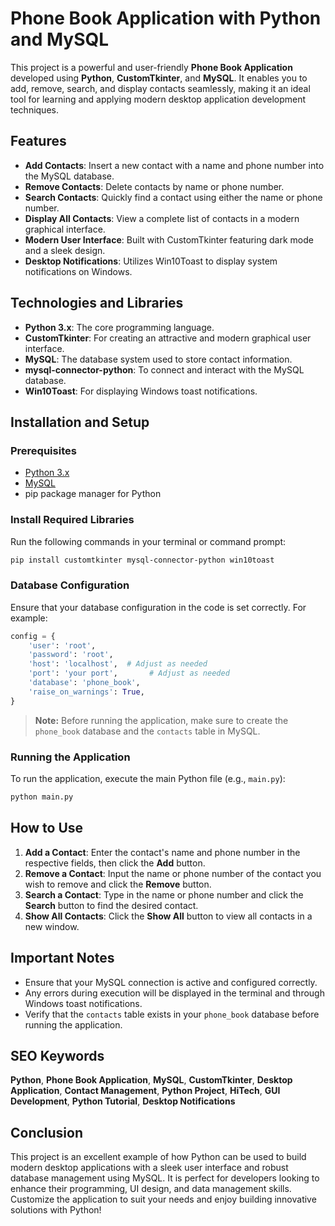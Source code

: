 # Phone Book Application with Python and MySQL

This project is a powerful and user-friendly **Phone Book Application** developed using **Python**, **CustomTkinter**, and **MySQL**. It enables you to add, remove, search, and display contacts seamlessly, making it an ideal tool for learning and applying modern desktop application development techniques.

## Features

- **Add Contacts**: Insert a new contact with a name and phone number into the MySQL database.
- **Remove Contacts**: Delete contacts by name or phone number.
- **Search Contacts**: Quickly find a contact using either the name or phone number.
- **Display All Contacts**: View a complete list of contacts in a modern graphical interface.
- **Modern User Interface**: Built with CustomTkinter featuring dark mode and a sleek design.
- **Desktop Notifications**: Utilizes Win10Toast to display system notifications on Windows.

## Technologies and Libraries

- **Python 3.x**: The core programming language.
- **CustomTkinter**: For creating an attractive and modern graphical user interface.
- **MySQL**: The database system used to store contact information.
- **mysql-connector-python**: To connect and interact with the MySQL database.
- **Win10Toast**: For displaying Windows toast notifications.

## Installation and Setup

### Prerequisites

- [Python 3.x](https://www.python.org/downloads/)
- [MySQL](https://dev.mysql.com/downloads/)
- pip package manager for Python

### Install Required Libraries

Run the following commands in your terminal or command prompt:

```bash
pip install customtkinter mysql-connector-python win10toast
```

### Database Configuration

Ensure that your database configuration in the code is set correctly. For example:

```python
config = {
    'user': 'root',
    'password': 'root',
    'host': 'localhost',  # Adjust as needed
    'port': 'your port',       # Adjust as needed
    'database': 'phone_book',
    'raise_on_warnings': True,
}
```

> **Note:** Before running the application, make sure to create the `phone_book` database and the `contacts` table in MySQL.

### Running the Application

To run the application, execute the main Python file (e.g., `main.py`):

```bash
python main.py
```

## How to Use

1. **Add a Contact**: Enter the contact's name and phone number in the respective fields, then click the **Add** button.
2. **Remove a Contact**: Input the name or phone number of the contact you wish to remove and click the **Remove** button.
3. **Search a Contact**: Type in the name or phone number and click the **Search** button to find the desired contact.
4. **Show All Contacts**: Click the **Show All** button to view all contacts in a new window.

## Important Notes

- Ensure that your MySQL connection is active and configured correctly.
- Any errors during execution will be displayed in the terminal and through Windows toast notifications.
- Verify that the `contacts` table exists in your `phone_book` database before running the application.

## SEO Keywords

**Python**, **Phone Book Application**, **MySQL**, **CustomTkinter**, **Desktop Application**, **Contact Management**, **Python Project**, **HiTech**, **GUI Development**, **Python Tutorial**, **Desktop Notifications**

## Conclusion

This project is an excellent example of how Python can be used to build modern desktop applications with a sleek user interface and robust database management using MySQL. It is perfect for developers looking to enhance their programming, UI design, and data management skills. Customize the application to suit your needs and enjoy building innovative solutions with Python!


```
